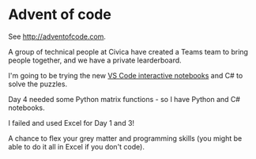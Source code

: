 # Advent of code

See <http://adventofcode.com>.

A group of technical people at Civica have created a Teams team to bring people together, and we have a private learderboard.

I'm going to be trying the new [VS Code interactive notebooks](https://marketplace.visualstudio.com/items?itemName=ms-dotnettools.dotnet-interactive-vscode) and C# to solve the puzzles.

Day 4 needed some Python matrix functions - so I have Python and C# notebooks.

I failed and used Excel for Day 1 and 3!

A chance to flex your grey matter and programming skills (you might be able to do it all in Excel if you don't code).